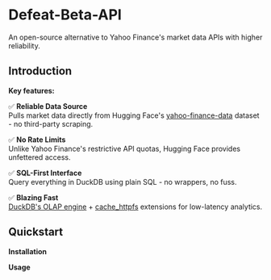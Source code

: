 # Defeat-Beta-API

An open-source alternative to Yahoo Finance's market data APIs with higher reliability.

## Introduction

**Key features:**

✅ **Reliable Data Source**  
Pulls market data directly from Hugging Face's [yahoo-finance-data](https://huggingface.co/datasets/bwzheng2010/yahoo-finance-data) dataset - no third-party scraping.

✅ **No Rate Limits**  
Unlike Yahoo Finance's restrictive API quotas, Hugging Face provides unfettered access.

✅ **SQL-First Interface**  
Query everything in DuckDB using plain SQL - no wrappers, no fuss.

✅ **Blazing Fast**  
[DuckDB's OLAP engine](https://duckdb.org/) + [cache_httpfs](https://duckdb.org/community_extensions/extensions/cache_httpfs.html) extensions for low-latency analytics.

## Quickstart

**Installation**

**Usage**